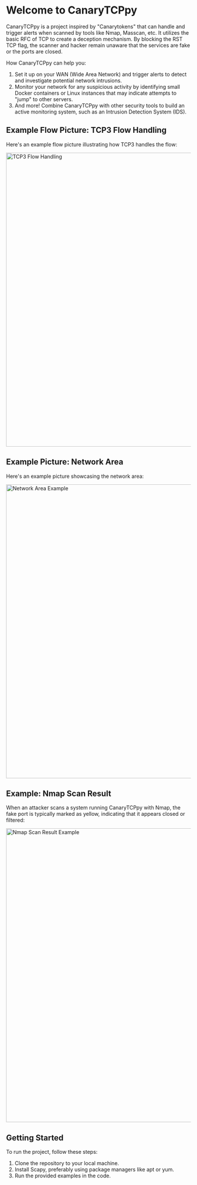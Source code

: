 <!DOCTYPE html>
<html>
<head>
  <title>CanaryTCPpy</title>

  </style>
</head>
<body>
  <h1>Welcome to CanaryTCPpy</h1>
  <p>
    CanaryTCPpy is a project inspired by "Canarytokens" that can handle and trigger alerts when scanned by tools like Nmap, Masscan, etc. It utilizes the basic RFC of TCP to create a deception mechanism. By blocking the RST TCP flag, the scanner and hacker remain unaware that the services are fake or the ports are closed.
  </p>
  <p>
    How CanaryTCPpy can help you:
  </p>
  <ol>
    <li>
      Set it up on your WAN (Wide Area Network) and trigger alerts to detect and investigate potential network intrusions.
    </li>
    <li>
      Monitor your network for any suspicious activity by identifying small Docker containers or Linux instances that may indicate attempts to "jump" to other servers.
    </li>
    <li>
      And more! Combine CanaryTCPpy with other security tools to build an active monitoring system, such as an Intrusion Detection System (IDS).
    </li>
  </ol>
  <h2>Example Flow Picture: TCP3 Flow Handling</h2>
  <p>
    Here's an example flow picture illustrating how TCP3 handles the flow:
  </p>
  <img src="https://example.com/tcp3_flow.png" alt="TCP3 Flow Handling" width="800">
  <h2>Example Picture: Network Area</h2>
  <p>
    Here's an example picture showcasing the network area:
  </p>
  <img src="https://example.com/network_area.png" alt="Network Area Example" width="800">
  <h2>Example: Nmap Scan Result</h2>
  <p>
    When an attacker scans a system running CanaryTCPpy with Nmap, the fake port is typically marked as yellow, indicating that it appears closed or filtered:
  </p>
  <img src="https://example.com/nmap_scan_result.png" alt="Nmap Scan Result Example" width="800">
  <h2>Getting Started</h2>
  <p>
    To run the project, follow these steps:
  </p>
  <ol>
    <li>
      Clone the repository to your local machine.
    </li>
    <li>
      Install Scapy, preferably using package managers like apt or yum.
    </li>
    <li>
      Run the provided examples in the code.
    </li>
  </ol>
</body>
</html>

